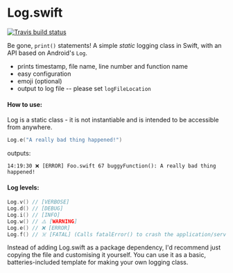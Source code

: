 # Log.swift

[![Travis build status](https://travis-ci.org/frazer-rbsn/Log.swift.svg?branch=master)](https://travis-ci.org/frazer-rbsn/Log.swift)

Be gone, `print()` statements! A simple *static* logging class in Swift, with an API based on Android's `Log`. 

* prints timestamp, file name, line number and function name
* easy configuration
* emoji (optional)
* output to log file -- please set `logFileLocation`


#### How to use:
Log is a static class - it is not instantiable and is intended to be accessible from anywhere.

```swift
Log.e("A really bad thing happened!")
```
outputs:
```
14:19:30 ❌ [ERROR] Foo.swift 67 buggyFunction(): A really bad thing happened!
```

#### Log levels:

```swift
Log.v() // [VERBOSE]
Log.d() // [DEBUG]
Log.i() // [INFO]
Log.w() // ⚠️ [WARNING]
Log.e() // ❌ [ERROR]
Log.f() // ☠️ [FATAL] (Calls fatalError() to crash the application/service.)
```

Instead of adding Log.swift as a package dependency, I'd recommend just copying the file and customising it yourself.
You can use it as a basic, batteries-included template for making your own logging class.
